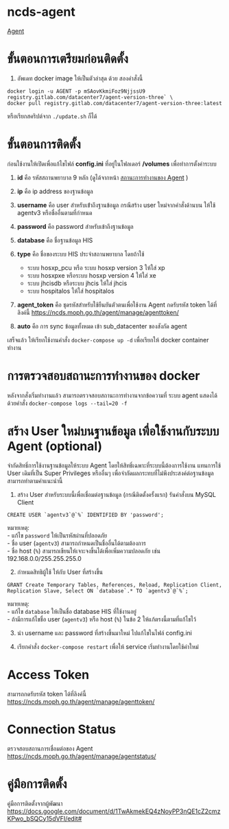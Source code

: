 # ncds-agent



[Agent ](https://ncds.moph.go.th/agent/)

# ขั้นตอนการเตรียมก่อนติดตั้ง
   1. อัพเดท docker image ให้เป็นตัวล่าสุด ด้วย สองคำสั่งนี้
   ```
docker login -u AGENT -p mSAovKkmiFoz9NjjssU9 registry.gitlab.com/datacenter7/agent-version-three` \
docker pull registry.gitlab.com/datacenter7/agent-version-three:latest
   ```
หรือเรียกสคริปต์จาก `./update.sh` ก็ได้

# ขั้นตอนการติดตั้ง

ก่อนใช้งานให้เปิดเพื่อแก้ไขไฟล์ **config.ini** ที่อยู่ในโฟลเดอร์ **/volumes** เพื่อทําการตั้งค่าระบบ
   1. **id** คือ รหัสสถานพยาบาล 9 หลัก (ดูได้จากหน้า [สถานะการทำงานของ Agent](https://ncds.moph.go.th/agent/manage/agentstatus) )
   2. **ip** คือ ip address ของฐานข้อมูล
   3. **username** คือ user สําหรับเข้ําถึงฐานข้อมูล กรณีสร้าง user ใหม่จากคำสั่งด้านบน ให้ใช้ agentv3 หรือชื่ออื่นตามที่กำหนด
   4. **password** คือ password สําหรับเข้าถึงฐานข้อมูล 
   5. **database** คือ ชื่อฐานข้อมูล HIS
   6. **type** คือ ชื่อของระบบ HIS ประจําสถานพยาบาล โดยถ้าใช้	
        - ระบบ hosxp_pcu หรือ ระบบ hosxp version 3 ให้ใส่ xp 
	    - ระบบ hosxpxe หรือระบบ hosxp version 4 ให้ใส่ xe 
	    - ระบบ jhcisdb หรือระบบ jhcis ให้ใส่ jhcis
	    - ระบบ hospitalos ให้ใส่ hospitalos

   7. **agent_token** คือ ชุดรหัสสําหรับใช้ยืนยันตัวตนเพื่อใช้งาน Agent กดรับรหัส token ได้ที่ลิงค์นี้ https://ncds.moph.go.th/agent/manage/agenttoken/
   8. **auto** คือ  การ sync ข้อมูลทั้งหมด เข้า sub_datacenter ของสังกัด agent 

เสร็จแล้ว ให้เรียกใช้งานคำสั่ง `docker-compose up -d` เพื่อเรียกให้ docker container ทำงาน

# การตรวจสอบสถานะการทำงานของ docker
หลังจากสั่งเริ่มทำงานแล้ว สามารถตรวจสอบสถานะการทำงานจากข้อความที่ ระบบ agent แสดงได้ด้วยคำสั่ง `docker-compose logs --tail=20 -f`

# สร้าง User ใหม่บนฐานข้อมูล เพื่อใช้งานกับระบบ Agent (optional)
จำกัดสิทธิ์การใช้งานฐานข้อมูลให้ระบบ Agent โดยให้สิทธิ์เฉพาะที่ระบบนี้ต้องการใช้งาน แทนการใช้ User เดิมที่เป็น Super Privileges หรืออื่นๆ เพื่อจำกัดผลกระทบที่ไม่พึงประสงค์ต่อฐานข้อมูล สามารถทำตามคำแนะนำนี้ 
   1. สร้าง User สำหรับระบบนี้เพื่อเชื่อมต่อฐานข้อมูล (กรณีติดตั้งครั้งแรก) รันคำสั่งบน MySQL Client
   ```
CREATE USER `agentv3`@`%` IDENTIFIED BY 'password'; 
   ```
   หมายเหตุ: \
        - แก้ไข `password` ให้เป็นรหัสผ่านที่ปลอดภัย \
        - ชื่อ user (`agentv3`) สามารถกำหนดเป็นชื่ออื่นได้ตามต้องการ \
        - ชื่อ host (`%`) สามารถเขียนให้เจาะจงขึ้นได้เพื่อเพิ่มความปลอดภัย เช่น 192.168.0.0/255.255.255.0
   
   2. กำหนดสิทธิผู้ใช้ ให้กับ User ที่สร้างขึ้น 
   ```
GRANT Create Temporary Tables, References, Reload, Replication Client, Replication Slave, Select ON `database`.* TO `agentv3`@`%`;
   ```
   
   หมายเหตุ: \
        - แก้ไข `database` ให้เป็นชื่อ database HIS ที่ใช้งานอยู่ \
        - ถ้ามีการแก้ไขชื่อ user (`agentv3`) หรือ host (`%`)  ในข้อ 2 ให้แก้ตรงนี้ตามที่แก้ไขไว้ 
       
   3. นำ username และ password ที่สร้างขึ้นมาใหม่ ไปแก้ไขในไฟล์ config.ini
   
   4. เรียกคำสั่ง `docker-compose restart` เพื่อให้ service เริ่มทำงานโดยใช้ค่าใหม่
# Access Token
สามารถกดรับรหัส token ได้ที่ลิงค์นี้ https://ncds.moph.go.th/agent/manage/agenttoken/

# Connection Status
ตรวจสอบสถานการเชื่อมต่อของ Agent https://ncds.moph.go.th/agent/manage/agentstatus/

# คู่มือการติดตั้ง
คู่มือการติดตั้งจากผู้พัฒนา https://docs.google.com/document/d/1TwAkmekEQ4zNoyPP3nQE1cZ2cmzKPwo_bSQCy15dVFI/edit#
